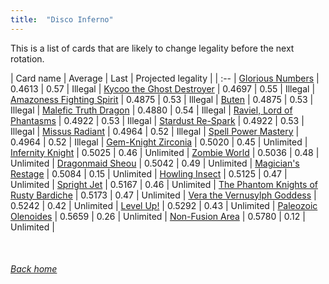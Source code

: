 ```yaml
---
title:  "Disco Inferno"
---
```


This is a list of cards that are likely to change legality before the next rotation.

| Card name | Average | Last | Projected legality |
| :-- |
[Glorious Numbers](https://db.ygoprodeck.com/card/?search=Glorious%20Numbers) | 0.4613 | 0.57 | Illegal |
[Kycoo the Ghost Destroyer](https://db.ygoprodeck.com/card/?search=Kycoo%20the%20Ghost%20Destroyer) | 0.4697 | 0.55 | Illegal |
[Amazoness Fighting Spirit](https://db.ygoprodeck.com/card/?search=Amazoness%20Fighting%20Spirit) | 0.4875 | 0.53 | Illegal |
[Buten](https://db.ygoprodeck.com/card/?search=Buten) | 0.4875 | 0.53 | Illegal |
[Malefic Truth Dragon](https://db.ygoprodeck.com/card/?search=Malefic%20Truth%20Dragon) | 0.4880 | 0.54 | Illegal |
[Raviel, Lord of Phantasms](https://db.ygoprodeck.com/card/?search=Raviel,%20Lord%20of%20Phantasms) | 0.4922 | 0.53 | Illegal |
[Stardust Re-Spark](https://db.ygoprodeck.com/card/?search=Stardust%20Re-Spark) | 0.4922 | 0.53 | Illegal |
[Missus Radiant](https://db.ygoprodeck.com/card/?search=Missus%20Radiant) | 0.4964 | 0.52 | Illegal |
[Spell Power Mastery](https://db.ygoprodeck.com/card/?search=Spell%20Power%20Mastery) | 0.4964 | 0.52 | Illegal |
[Gem-Knight Zirconia](https://db.ygoprodeck.com/card/?search=Gem-Knight%20Zirconia) | 0.5020 | 0.45 | Unlimited |
[Infernity Knight](https://db.ygoprodeck.com/card/?search=Infernity%20Knight) | 0.5025 | 0.46 | Unlimited |
[Zombie World](https://db.ygoprodeck.com/card/?search=Zombie%20World) | 0.5036 | 0.48 | Unlimited |
[Dragonmaid Sheou](https://db.ygoprodeck.com/card/?search=Dragonmaid%20Sheou) | 0.5042 | 0.49 | Unlimited |
[Magician's Restage](https://db.ygoprodeck.com/card/?search=Magician's%20Restage) | 0.5084 | 0.15 | Unlimited |
[Howling Insect](https://db.ygoprodeck.com/card/?search=Howling%20Insect) | 0.5125 | 0.47 | Unlimited |
[Spright Jet](https://db.ygoprodeck.com/card/?search=Spright%20Jet) | 0.5167 | 0.46 | Unlimited |
[The Phantom Knights of Rusty Bardiche](https://db.ygoprodeck.com/card/?search=The%20Phantom%20Knights%20of%20Rusty%20Bardiche) | 0.5173 | 0.47 | Unlimited |
[Vera the Vernusylph Goddess](https://db.ygoprodeck.com/card/?search=Vera%20the%20Vernusylph%20Goddess) | 0.5242 | 0.42 | Unlimited |
[Level Up!](https://db.ygoprodeck.com/card/?search=Level%20Up!) | 0.5292 | 0.43 | Unlimited |
[Paleozoic Olenoides](https://db.ygoprodeck.com/card/?search=Paleozoic%20Olenoides) | 0.5659 | 0.26 | Unlimited |
[Non-Fusion Area](https://db.ygoprodeck.com/card/?search=Non-Fusion%20Area) | 0.5780 | 0.12 | Unlimited |

<br>

###### [Back home](index)